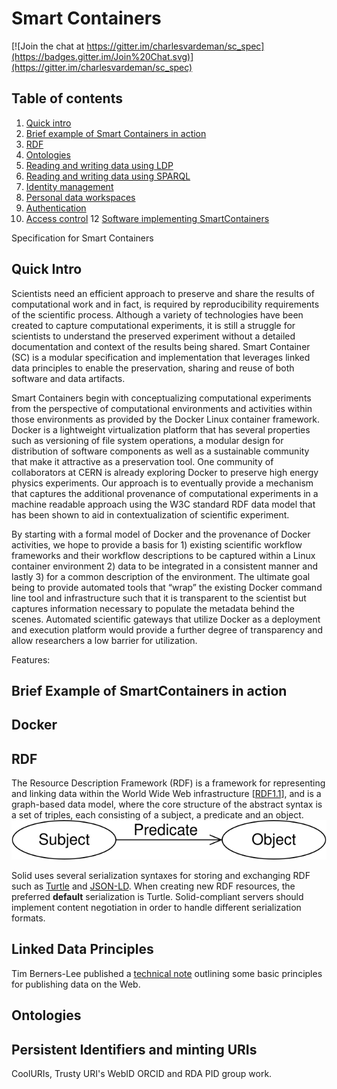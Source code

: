 # Smart Containers

[![Join the chat at https://gitter.im/charlesvardeman/sc_spec](https://badges.gitter.im/Join%20Chat.svg)](https://gitter.im/charlesvardeman/sc_spec)

## Table of contents

 1. [Quick intro](#quick-intro)
 2. [Brief example of Smart Containers in action](#brief-example-of-solid-in-action)
 3. [RDF](#rdf)
 4. [Ontologies](#Ontologies)
 4. [Reading and writing data using LDP](#reading-and-writing-data-using-ldp)
 5. [Reading and writing data using SPARQL](#reading-and-writing-data-using-sparql)
 8. [Identity management](#identity-management-based-on-webid)
 9. [Personal data workspaces](#personal-data-workspaces)
 10. [Authentication](#authentication)
 11. [Access control](#access-control)
 12 [Software implementing SmartContainers](#software-implementing-solid)

Specification for Smart Containers

## Quick Intro
Scientists need an efficient approach to preserve and share the results of computational work and in fact, is required by reproducibility requirements of the scientific process. Although a variety of technologies have been created to capture computational experiments, it is still a struggle for scientists to understand the preserved experiment without a detailed documentation and context of the results being shared. Smart Container (SC) is a modular specification and implementation that leverages linked data principles to enable the preservation, sharing and reuse of both software and data artifacts.

Smart Containers begin with conceptualizing computational experiments from the perspective of computational environments and activities within those environments as provided by the Docker Linux container framework. Docker is a lightweight virtualization platform that has several properties such as versioning of file system operations, a modular design for distribution of software components as well as a sustainable community that make it attractive as a preservation tool. One community of collaborators at CERN is already exploring Docker to preserve high energy physics experiments. Our approach is to eventually provide a mechanism that captures the additional provenance of computational experiments in a machine readable approach using the W3C standard RDF data model that has been shown to aid in contextualization of scientific experiment.

By starting with a formal model of Docker and the provenance of Docker activities, we hope to provide a basis for 1) existing scientific workflow frameworks and their workflow descriptions to be captured within a Linux container environment 2) data to be integrated in a consistent manner and lastly 3) for a common description of the environment. The ultimate goal being to provide automated tools that “wrap” the existing Docker command line tool and infrastructure such that it is transparent to the scientist but captures information necessary to populate the metadata behind the scenes. Automated scientific gateways that utilize Docker as a deployment and execution platform would provide a further degree of transparency and allow researchers a low barrier for utilization.

Features:


## Brief Example of SmartContainers in action


## Docker



## RDF
The Resource Description Framework (RDF) is a framework for representing and linking data within the World Wide Web infrastructure [[RDF1.1](http://www.w3.org/TR/rdf11-concepts/)], and is a graph-based data model, where the core structure of the abstract syntax is a set of triples, each consisting of a subject, a predicate and an object.
![](https://github.com/charlesvardeman/sc_spec/blob/master/assets/rdf-graph.svg)

Solid uses several serialization syntaxes for storing and exchanging RDF such as [Turtle](http://www.w3.org/TR/turtle/) and [JSON-LD](http://www.w3.org/TR/json-ld/). When creating new RDF resources, the preferred **default** serialization is Turtle. Solid-compliant servers should implement content negotiation in order to handle different serialization formats.


## Linked Data Principles
Tim Berners-Lee published a [technical note](http://www.w3.org/DesignIssues/LinkedData.html) outlining some basic principles for publishing data on the Web.
## Ontologies

## Persistent Identifiers and minting URIs
CoolURIs, Trusty URI's WebID ORCID and RDA PID group work.
